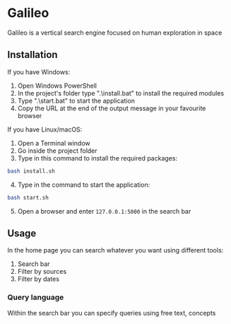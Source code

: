 # Galileo

Galileo is a vertical search engine focused on human exploration in space

## Installation

If you have Windows:

1. Open Windows PowerShell
2. In the project's folder type ".\install.bat" to install the required modules
3. Type ".\start.bat" to start the application
4. Copy the URL at the end of the output message in your favourite browser

If you have Linux/macOS:

1. Open a Terminal window
2. Go inside the project folder
3. Type in this command to install the required packages:
```bash
bash install.sh
```
4. Type in the command to start the application:
```bash
bash start.sh
```
5. Open a browser and enter `127.0.0.1:5000` in the search bar

## Usage

In the home page you can search whatever you want using different tools:
1. Search bar
2. Filter by sources
3. Filter by dates

### Query language

Within the search bar you can specify queries using free text, concepts 